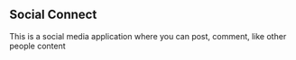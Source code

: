 ## Social Connect

This is a social media application where you can post, comment, like other people content
